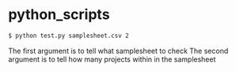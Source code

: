 # python_scripts

```bash
$ python test.py samplesheet.csv 2
```
The first argument is to tell what samplesheet to check
The second argument is to tell how many projects within in the samplesheet
